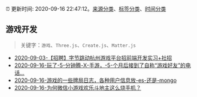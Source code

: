 :alarm_clock: 更新时间: 2020-09-16 22:47:12。[来源分类](../README.md)、[标签分类](../TAGS.md)、[时间分类](../TIMELINE.md)

## 游戏开发


> 关键字：`游戏`、`Three.js`、`Create.js`、`Matter.js`



- [2020-09-03-【招聘】字节跳动杭州游戏平台招前端开发实习+社招](https://www.ershicimi.com/p/08b5c48d6117cf5fd86562c555815603) 
- [2020-09-16-玩了-5-分钟腾-X-手游，-5-个月后接到了自称“游戏好友”的电话...](https://www.v2ex.com/t/707704) 
- [2020-09-16-游戏的一些牌局日志，各种用户信息放-es-还是-mongo](https://www.v2ex.com/t/707701) 
- [2020-09-16-为何微信小游戏欢乐斗地主这么烧手机？](https://www.v2ex.com/t/707694) 